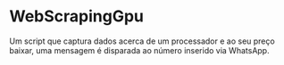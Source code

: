 # WebScrapingGpu

Um script que captura dados acerca de um processador e ao seu preço baixar, uma mensagem é disparada ao número inserido via WhatsApp.

